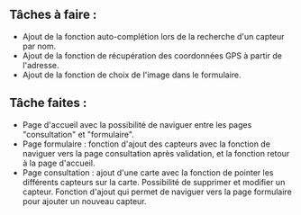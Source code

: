 ## Tâches à faire :
* Ajout de la fonction auto-complétion lors de la recherche d'un capteur par nom.
* Ajout de la fonction de récupération des coordonnées GPS à partir de l'adresse.
* Ajout de la fonction de choix de l'image dans le formulaire.

## Tâche faites :
* Page d'accueil avec la possibilité de naviguer entre les pages "consultation" et "formulaire".
* Page formulaire : fonction d'ajout des capteurs avec la fonction de naviguer vers la page consultation après validation, et la fonction retour à la page d'accueil.
* Page consultation : ajout d'une carte avec la fonction de pointer les différents capteurs sur la carte. Possibilité de supprimer et modifier un capteur. Fonction d'ajout qui permet de naviguer vers la page formulaire pour ajouter un nouveau capteur. 

